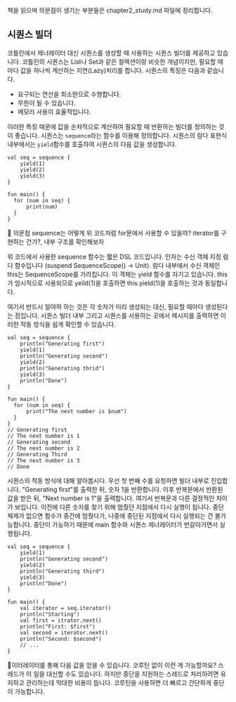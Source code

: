 책을 읽으며 의문점이 생기는 부분들은 chapter2_study.md 파일에 정리합니다.

## 시퀀스 빌더

코틀린에서 제너레이터 대신 시퀀스를 생성할 때 사용하는 시퀀스 빌더를 제공하고 있습니다.
코틀린의 시퀀스는 List나 Set과 같은 컬렉션이랑 비슷한 개념이지만, 필요할 때마다 값을 하나씩 계산하는 지연(Lazy)처리를 합니다. 시퀀스의 특징은 다음과 같습니다.

- 요구되는 연산을 최소한으로 수행합니다.
- 무한이 될 수 있습니다.
- 메모리 사용이 효율적입니다.

이러한 특징 때문에 값을 순차적으로 계산하여 필요할 때 반환하는 빌더를 정의하는 것이 좋습니다. 시퀀스는 ```sequence```라는 
함수를 이용해 정의합니다. 시퀀스의 람다 표현식 내부에서는 ```yield```함수를 호출하여 시퀀스의 다음 값을 생성합니다.

```
val seq = sequence {
    yield(1)
    yield(2)
    yield(3)
}

fun main() {
  for (num in seq) {
      print(num)
  }
}
```

🧐 의문점
sequence는 어떻게 위 코드처럼 for문에서 사용할 수 있을까? iterator를 구현하는 건가?, 내부 구조를 확인해보자

위 코드에서 사용한 sequence 함수는 짧은 DSL 코드입니다. 인자는 수신 객체 지정 람다 함수입니다 (suspend SequenceScope<T>() -> Unit). 람다 내부에서 수신 객체인 this는
SequenceScope<T>를 가리킵니다. 이 객체는 yield 함수를 자기고 있습니다. this가 암시적으로 사용되므로 yeild(1)을 호출하면 this.yield(1)을 호출하는 것과 동일합니다.

여기서 반드시 알야하 하는 것은 각 숫자가 미리 생성되는 대신, 필요할 때마다 생성된다는 점입니다. 시퀀스 빌더 내부 그리고 시퀀스를 사용하는 곳에서 메시지를 출력하면 이러한 작동 방식을 쉽게 확인할 수 있습니다.

```
val seq = sequence {
    println("Generating first")
    yield(1)
    println("Generating second")
    yield(2)
    println("Generating thrid")
    yield(3)
    println("Done")
}

fun main() {
  for (num in seq) {
      print("The next number is $num")
  }
}
// Generating first
// The next number is 1
// Generating second
// The next number is 2
// Generating Third
// The next number is 3
// Done
```
시퀀스의 작동 방식에 대해 알아봅시다. 우선 첫 번째 수를 요청하면 빌더 내부로 진입합니다. "Generating first"를 출력한 뒤, 숫자 1을 반환합니다. 
이후 반복문에서 반환된 값을 받은 뒤, "Next number is 1"을 출력합니다. 여기서 반복문과 다른 결정적인 차이가 보입니다. 이전에 다른 숫자를 찾기 위해 멈췄던 지점에서
다시 실행이 됩니다. 중단 체제가 없으면 함수가 중간에 멈췄다가, 나중에 중단된 지점에서 다시 실행되는 건 불가능합니다. 중단이 가능하기 때문에 main 함수와 시퀀스 제너레이터가 번갈아가면서 실행됩니다.

```
val seq = sequence {
    yield(1)
    println("Generating second")
    yield(2)
    println("Generating third")
    yield(3)
    println("Done")
}

fun main() {
    val iterator = seq.iterator()
    println("Starting")
    val first = itrator.next()
    println("First: $first")
    val second = iterator.next()
    println("Second: $second")
    // ...
}
```
이터레이터를 통해 다음 값을 얻을 수 있습니다. 코루틴 없이 이런 게 가능할까요? 스레드가 이 일을 대신할 수도 있습니다. 하지만 중단을 지원하는 스레드로 처리하려면 유지하고 관리하는데 막대한 비용이 듭니다. 코루틴을 사용하면 더 빠르고 간단하게 중단이 가능합니다. 




